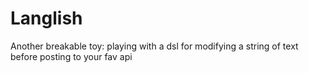 Langlish
========

Another breakable toy: playing with a dsl for modifying a string of text before posting to your fav api
